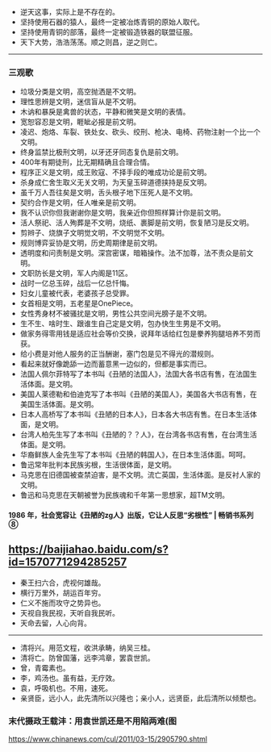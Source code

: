 - 逆天这事，实际上是不存在的。
- 坚持使用石器的猿人，最终一定被冶炼青铜的原始人取代。
- 坚持使用青铜的部落，最终一定被锻造铁器的联盟征服。
- 天下大势，浩浩荡荡。顺之则昌，逆之则亡。
---
### 三观歌
- 垃圾分类是文明，高空抛洒是不文明。
- 理性思辨是文明，迷信盲从是不文明。
- 木讷和暴戾是禽兽的状态，平静和微笑是文明的表情。
- 宽恕容忍是文明，睚眦必报是前文明。
- 凌迟、炮烙、车裂、铁处女、砍头、绞刑、枪决、电椅、药物注射一个比一个文明。
- 终身监禁比极刑文明，以牙还牙同态复仇是前文明。
- 400年有期徒刑，比无期精确且合理合情。
- 程序正义是文明，成王败寇、不择手段的唯成功论是前文明。
- 杀身成仁舍生取义无关文明，为天皇玉碎道德挟持是反文明。
- 虽千万人吾往矣是文明，舌头根子地下压死人是不文明。
- 契约合作是文明，任人唯亲是前文明。
- 我不认识你但我谢谢你是文明，我亲近你但照样算计你是前文明。
- 活人祭祀、活人殉葬是不文明，烧纸、裹脚是前文明，恢复陋习是反文明。
- 剪辫子、烧旗子文明觉文明，不文明觉不文明。
- 规则博弈妥协是文明，历史周期律是前文明。
- 透明度和问责制是文明。深宫密谋，暗箱操作。法不加尊，法不责众是前文明。
- 文职防长是文明，军人内阁是11区。
- 战时一亿总玉碎，战后一亿总忏悔。
- 妇女儿童被代表，老婆孩子总受罪。
- 女首相是文明，五老星是OnePiece。
- 女性秀身材不被骚扰是文明，男性公共空间光膀子是不文明。
- 生不生、啥时生、跟谁生自己定是文明，包办快生生男是不文明。
- 做家务得零用钱是适应社会等价交换，说拜年话给红包是豢养狗腿培养不劳而获。
- 给小费是对他人服务的正当酬谢，塞门包是见不得光的潜规则。
- 看起来就好像跪舔一边而蓄意黑一边似的，但都是事实而已。
- 法国人佩尔菲特写了本书叫《丑陋的法国人》，法国大各书店有售，在法国生活体面。是文明。
- 美国人莱德勒和伯迪克写了本书叫《丑陋的美国人》，美国各大书店有售，在美国生活体面。是文明。
- 日本人高桥写了本书叫《丑陋的日本人》，日本各大书店有售。在日本生活体面，是文明。
- 台湾人柏先生写了本书叫《丑陋的？？人》，在台湾各书店有售，在台湾生活体面。是文明。
- 华裔鲜族人金先生写了本书叫《丑陋的韩国人》，在日本生活体面。呵呵。
- 鲁迅常年批判本民族劣根，生活很体面，是文明。
- 马克思在旧德国被查禁迫害，是不文明。流亡英国，生活体面。是反衬人家的文明。
- 鲁迅和马克思在天朝被誉为民族魂和千年第一思想家，超TM文明。
#### 1986 年，社会宽容让《丑陋的zg人》出版，它让人反思“劣根性” | 畅销书系列⑧
https://baijiahao.baidu.com/s?id=1570771294285257
---
- 秦王扫六合，虎视何雄哉。
- 横行万里外，胡运百年穷。
- 仁义不施而攻守之势异也。
- 天视自我民视，天听自我民听。
- 天命去留，人心向背。
---
- 清将兴。用范文程，收洪承畴，纳吴三桂。
- 清将亡。防曾国藩，远李鸿章，罢袁世凯。
- 曾，青霉素也。
- 李，鸡汤也。虽有益，无疗效。
- 袁，呼吸机也。不用，速死。
- 亲贤臣，远小人，此先清所以兴隆也；亲小人，远贤臣，此后清所以倾颓也。

### 末代摄政王载沣：用袁世凯还是不用陷两难(图
https://www.chinanews.com/cul/2011/03-15/2905790.shtml
